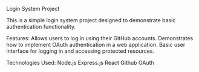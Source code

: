 Login System Project

This is a simple login system project designed to demonstrate basic authentication functionality.

Features:
Allows users to log in using their GitHub accounts.
Demonstrates how to implement OAuth authentication in a web application.
Basic user interface for logging in and accessing protected resources.

Technologies Used:
Node.js
Express.js
React
Github OAuth

